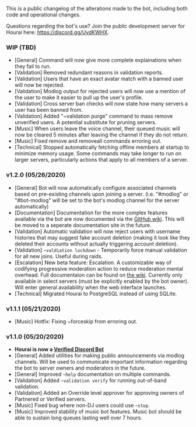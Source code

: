 This is a public changelog of the alterations made to the bot, including both
code and operational changes.

Questions regarding the bot's use? Join the public development server for Hourai
here: https://discord.gg/UydKWHX.

### WIP (TBD)

 * [General] Command will now give more complete explainations when they fail to
   run.
 * [Validation] Removed redundant reasons in validation reports.
 * [Validation] Users that have an exact avatar match with a banned user will now
   be rejected.
 * [Validation] Modlog output for rejected users will now use a mention of
   the user to make it easier to pull up the user's profile.
 * [Validation] Cross server ban checks will now state how many servers a user
   has been banned from.
 * [Validation] Added "~validation purge" command to mass remove unverified
   users. A potential substitute for pruning servers.
 * [Music] When users leave the voice channel, their queued music will now be
   cleared 5 minutes after leaving the channel if they do not return.
 * [Music] Fixed remove and removeall commands erroring out.
 * [Technical] Stopped automatically fetching offline members at startup to
   minimize memory usage. Some commands may take longer to run on larger
   servers, particularly actions that apply to all members of a server.

### v1.2.0 (05/26/2020)

 * [General] Bot will now automatically configure associated channels based on
   pre-existing channels upon joining a server. (i.e. "#modlog" or "#bot-modlog"
   will be set to the bot's modlog channel for the server automatically)
 * [Documentation] Documentation for the more complex features available via the
   bot are now documented via the [GitHub
   wiki](https://github.com/james7132/Hourai/wiki). This will be moved to a
   seperate documentation site in the future.
 * [Validation] Automatic validation will now reject users with username
   histories that may suggest fake account deletion (making it look like they
   deleted their accounts without actually triggering account deletion).
 * [Validation] `~valdiation lockdown` - Temporarily force manual validation for
   all new joins. Useful during raids.
 * [Escalation] New beta feature: Escalation. A customizable way of codifying
   progressive moderation action to reduce moderation mental overhead. Full
   documentaion can be found on [the
   wiki](https://github.com/james7132/Hourai/wiki/Escalation-Ladder). Currently
   only available in select
   servers (must be explicitly enabled by the bot owner). Will enter general
   availability when the web interface launches.
 * [Technical] Migrated Hourai to PostgreSQL instead of using SQLite.

### v1.1.1 (05/21/2020)

 * [Music] Hotfix: Fixing ~forceskip from erroring out.

### v1.1.0 (05/20/2020)

 * **Hourai is now a [Verified Discord Bot](https://support.discord.com/hc/en-us/articles/360040720412-Bot-Verification-and-Data-Whitelisting)**
 * [General] Added utilities for making public announcements via modlog channels.
   Will be used to communicate important information regarding the bot to server
   owners and moderators in the future.
 * [General] Improved `~help` documentation on multiple commands.
 * [Validation] Added `~validation verify` for running out-of-band validation.
 * [Validation] Added an Override level approver for approving owners of
   Partnered or Verified servers.
 * [Music] Fixed bug where non-DJ users could use `~stop`.
 * [Music] Improved stability of music bot features. Music bot should be able to
   sustain long queues lasting well over 7 hours.
